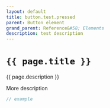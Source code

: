 ```yaml
---
layout: default
title: button.test.pressed
parent: Button element
grand_parent: Reference&#58; Elements
description: test description
---
```


#  `{{ page.title }}`

{{ page.description }}

<!-- continue command description -->

More description

```javascript
// example
```